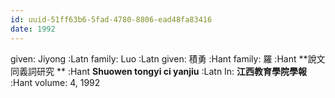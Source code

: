 ```yaml
---
id: uuid-51ff63b6-5fad-4780-8806-ead48fa83416
date: 1992
---
```


given: Jiyong :Latn
family: Luo :Latn
given: 積勇 :Hant
family: 羅 :Hant
**說文同義詞研究 ** :Hant
**Shuowen tongyi ci yanjiu** :Latn
In: 
**江西教育學院學報** :Hant
volume: 4, 1992